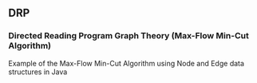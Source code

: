 ## DRP
### Directed Reading Program Graph Theory (Max-Flow Min-Cut Algorithm)
Example of the Max-Flow Min-Cut Algorithm using Node and Edge data structures in Java
